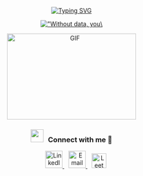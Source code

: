 
<p align="center">
  <a href="https://git.io/typing-svg">
    <img src="https://readme-typing-svg.demolab.com/?lines=Hello+World,+I'm+LAKHAL+Badr+👋;a+Data+Science+student+at+INPT:D" alt="Typing SVG">
  </a>
</p>








<p align="center">
  <!-- Dynamic Quote Image -->
  <a href="https://github.com/piyushsuthar/github-readme-quotes">
    <img src="https://quotes-github-readme.vercel.app/api?type=horizontal&theme=dark&quote=Without%20data,%20you%27re%20just%20another%20person%20with%20an%20opinion.&author=W.%20Edwards%20Deming" alt='"Without data, you\'re just another person with an opinion." – W. Edwards Deming'>
  </a>
</p>

<p align="center">
  <a href="https://media.giphy.com/media/SWoSkN6DxTszqIKEqv/giphy.gif" target="_blank">
    <img height="200" width="300" alt="GIF" src="https://media.giphy.com/media/SWoSkN6DxTszqIKEqv/giphy.gif">
  </a>
</p>

<h3 align="center" > <img src="https://media.giphy.com/media/iY8CRBdQXODJSCERIr/giphy.gif" width="30" height="30" style="margin-right: 10px;">Connect with me 🤝 </h3>

<p align="center">
  <div align="center" class="icons-social" style="margin-left: 10px;">
    <!-- LinkedIn Icon -->
    <a style="margin-left: 10px;" target="_blank" href="https://www.linkedin.com/in/badr-lakhal-721603276/">
      <img src="https://img.icons8.com/doodle/40/000000/linkedin--v2.png" alt="LinkedIn" width="40" height="40">
    </a>
    <!-- Email Icon -->
    <a style="margin-left: 10px;" target="_blank" href="mailto:lakhalbadr2@gmail.com">
      <img src="https://img.icons8.com/doodle/40/000000/email.png" alt="Email" width="40" height="40">
    </a>
    <!-- LeetCode Icon -->
    <a style="margin-left: 10px;" target="_blank" href="https://leetcode.com/u/BALK-03/">
      <img src="https://github.com/user-attachments/assets/10f2d5f5-d376-4949-87a6-a1c48d9dcc50" alt="LeetCode" width="34" height="34">
    </a>
  </div>
</p>

